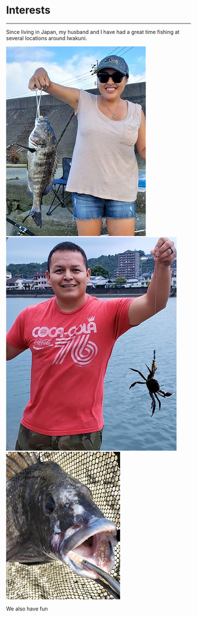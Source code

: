 # Interests
------------------------------

Since living in Japan, my husband and I have had a great time fishing at several locations around Iwakuni.

![fishing1](fishing1.jpg)
![fish2](fishing2.jpg)
![fish3](fishteeth.jpg)

We also have fun 
